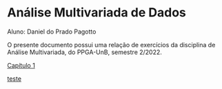 # Análise Multivariada de Dados 

Aluno: Daniel do Prado Pagotto

O presente documento possui uma relação de exercícios da disciplina de Análise Multivariada, do PPGA-UnB, semestre 2/2022. 

[Capítulo 1](https://htmlpreview.github.io/?https://github.com/danielppagotto/Multivariada/blob/main/Cap%C3%ADtulo%201/cap_1.html)

[teste](https://github.com/danielppagotto/Multivariada/tree/main/Cap%C3%ADtulo%201)
